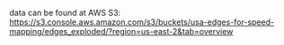 data can be found at AWS S3: https://s3.console.aws.amazon.com/s3/buckets/usa-edges-for-speed-mapping/edges_exploded/?region=us-east-2&tab=overview
